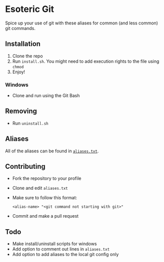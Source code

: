 # Esoteric Git
Spice up your use of git with these aliases for common (and less common) git commands.

## Installation
1. Clone the repo
2. Run `install.sh`. You might need to add execution rights to the file using `chmod`
3. Enjoy!

### Windows
- Clone and run using the Git Bash

## Removing
- Run `uninstall.sh`

## Aliases
All of the aliases can be found in [`aliases.txt`](https://github.com/mertyn/esoteric-git/blob/main/aliases.txt).

## Contributing
- Fork the repository to your profile
- Clone and edit `aliases.txt`
- Make sure to follow this format:

  ```
  <alias-name> "<git command not starting with git>"
  ```
- Commit and make a pull request

## Todo
- Make install/uninstall scripts for windows
- Add option to comment out lines in `aliases.txt`
- Add option to add aliases to the local git config only